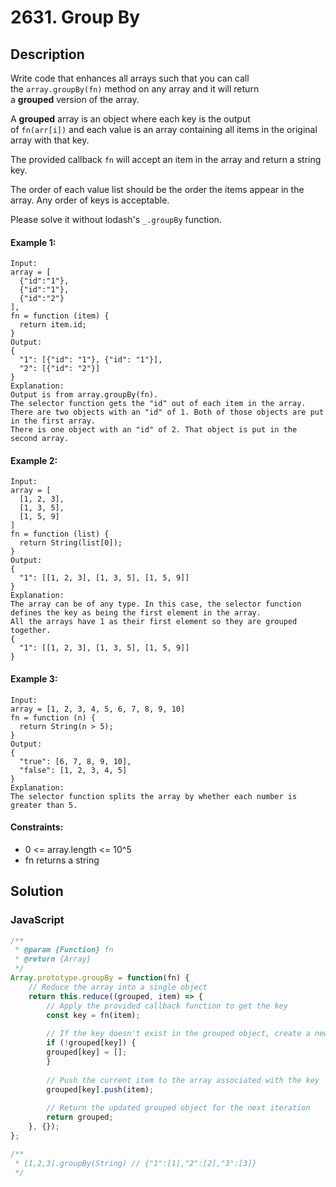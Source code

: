 # 2631. Group By


## Description
Write code that enhances all arrays such that you can call the `array.groupBy(fn)` method on any array and it will return a **grouped** version of the array.

A **grouped** array is an object where each key is the output of `fn(arr[i])` and each value is an array containing all items in the original array with that key.

The provided callback `fn` will accept an item in the array and return a string key.

The order of each value list should be the order the items appear in the array. Any order of keys is acceptable.

Please solve it without lodash's `_.groupBy` function.

#### Example 1:
```
Input: 
array = [
  {"id":"1"},
  {"id":"1"},
  {"id":"2"}
], 
fn = function (item) { 
  return item.id; 
}
Output: 
{ 
  "1": [{"id": "1"}, {"id": "1"}],   
  "2": [{"id": "2"}] 
}
Explanation:
Output is from array.groupBy(fn).
The selector function gets the "id" out of each item in the array.
There are two objects with an "id" of 1. Both of those objects are put in the first array.
There is one object with an "id" of 2. That object is put in the second array.
```

#### Example 2:
```
Input: 
array = [
  [1, 2, 3],
  [1, 3, 5],
  [1, 5, 9]
]
fn = function (list) { 
  return String(list[0]); 
}
Output: 
{ 
  "1": [[1, 2, 3], [1, 3, 5], [1, 5, 9]] 
}
Explanation:
The array can be of any type. In this case, the selector function defines the key as being the first element in the array. 
All the arrays have 1 as their first element so they are grouped together.
{
  "1": [[1, 2, 3], [1, 3, 5], [1, 5, 9]]
}
```

#### Example 3:
```
Input: 
array = [1, 2, 3, 4, 5, 6, 7, 8, 9, 10]
fn = function (n) { 
  return String(n > 5);
}
Output:
{
  "true": [6, 7, 8, 9, 10],
  "false": [1, 2, 3, 4, 5]
}
Explanation:
The selector function splits the array by whether each number is greater than 5.
```

#### Constraints:
- 0 <= array.length <= 10^5
- fn returns a string


## Solution

### JavaScript
```js
/**
 * @param {Function} fn
 * @return {Array}
 */
Array.prototype.groupBy = function(fn) {
    // Reduce the array into a single object
    return this.reduce((grouped, item) => {
        // Apply the provided callback function to get the key
        const key = fn(item);
        
        // If the key doesn't exist in the grouped object, create a new array for it
        if (!grouped[key]) {
        grouped[key] = [];
        }
        
        // Push the current item to the array associated with the key
        grouped[key].push(item);
        
        // Return the updated grouped object for the next iteration
        return grouped;
    }, {}); 
};

/**
 * [1,2,3].groupBy(String) // {"1":[1],"2":[2],"3":[3]}
 */
```
